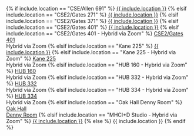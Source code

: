 {% if include.location == "CSE/Allen 691" %}
<a href="https://www.washington.edu/maps/#!/cse" target="_blank">{{ include.location }}</a>
{% elsif include.location == "CSE2/Gates 271" %}
<a href="https://www.washington.edu/maps/#!/cse2" target="_blank">{{ include.location }}</a>
{% elsif include.location == "CSE2/Gates 371" %}
<a href="https://www.washington.edu/maps/#!/cse2" target="_blank">{{ include.location }}</a>
{% elsif include.location == "CSE2/Gates 401" %}
<a href="https://www.washington.edu/maps/#!/cse2" target="_blank">{{ include.location }}</a>
{% elsif include.location == "CSE2/Gates 401 - Hybrid via Zoom" %}
<a href="https://www.washington.edu/maps/#!/cse2" target="_blank">CSE2/Gates 401</a>
<br>Hybrid via Zoom
{% elsif include.location == "Kane 225" %}
<a href="https://www.washington.edu/maps/#!/kne" target="_blank">{{ include.location }}</a>
{% elsif include.location == "Kane 225 - Hybrid via Zoom" %}
<a href="https://www.washington.edu/maps/#!/kne" target="_blank">Kane 225</a>
<br>Hybrid via Zoom
{% elsif include.location == "HUB 160 - Hybrid via Zoom" %}
<a href="https://www.washington.edu/maps/#!/hub" target="_blank">HUB 160</a>
<br>Hybrid via Zoom
{% elsif include.location == "HUB 332 - Hybrid via Zoom" %}
<a href="https://www.washington.edu/maps/#!/hub" target="_blank">HUB 332</a>
<br>Hybrid via Zoom
{% elsif include.location == "HUB 334 - Hybrid via Zoom" %}
<a href="https://www.washington.edu/maps/#!/hub" target="_blank">HUB 334</a>
<br>Hybrid via Zoom
{% elsif include.location == "Oak Hall Denny Room" %}
<a href="https://www.washington.edu/maps/#!/oak" target="_blank">Oak Hall<br>Denny Room</a>
{% elsif include.location == "MHCI+D Studio - Hybrid via Zoom" %}
<a href="https://www.washington.edu/maps/#!/aho" target="_blank">{{ include.location }}</a>
{% else %}
{{ include.location }}
{% endif %}
